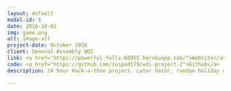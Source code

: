 ```yaml
---
layout: default
modal-id: 5
date: 2016-10-01
img: game.png
alt: image-alt
project-date: October 2016
client: General Assembly WDI
link: <a href="https://powerful-falls-66955.herokuapp.com/">Website</a>
code: <a href="https://github.com/zuspadt79/wdi-project-2">Github</a>
description: 24 hour Hack-a-thon project. Later Gator, random holiday destination mobile app. Ionic and AngularJS. Details to follow.

---
```

